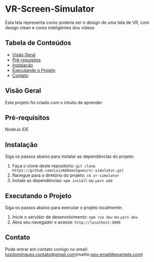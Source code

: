 # VR-Screen-Simulator

Esta tela representa como poderia ser o design de uma tela de VR, com design clean e cores inteligêntes dos vídeos

## Tabela de Conteúdos

- [Visão Geral](#visão-geral)
- [Pré-requisitos](#pré-requisitos)
- [Instalação](#instalação)
- [Executando o Projeto](#executando-o-projeto)
- [Contato](#contato)

## Visão Geral

Este projeto foi criado com o intuito de aprender

## Pré-requisitos

NodeJs
IDE

## Instalação

Siga os passos abaixo para instalar as dependências do projeto:

1. Faça o clone deste repositório: `git clone https://github.com/LuizAGDomingues/vr-simulator.git`
2. Navegue para o diretório do projeto: `cd vr-simulator`
3. Instale as dependências: `npm install` ou `yarn add`

## Executando o Projeto

Siga os passos abaixo para executar o projeto localmente:

1. Inicie o servidor de desenvolvimento: `npm run dev` ou `yarn dev`
2. Abra seu navegador e acesse: `http://localhost:3000`

## Contato

Pode entrar em contato comigo no email: luizdomingues.contato@gmail.com(mailto:seu-email@example.com)

